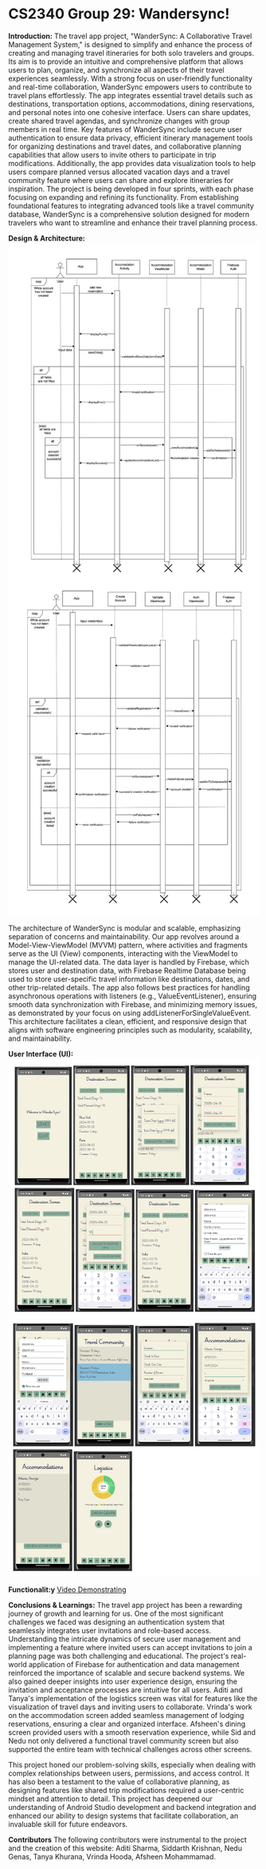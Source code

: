 # CS2340 Group 29: Wandersync!

**Introduction:** 
The travel app project, "WanderSync: A Collaborative Travel Management System," is designed to simplify and enhance the process of creating and managing travel itineraries for both solo travelers and groups. Its aim is to provide an intuitive and comprehensive platform that allows users to plan, organize, and synchronize all aspects of their travel experiences seamlessly. With a strong focus on user-friendly functionality and real-time collaboration, WanderSync empowers users to contribute to travel plans effortlessly. The app integrates essential travel details such as destinations, transportation options, accommodations, dining reservations, and personal notes into one cohesive interface. Users can share updates, create shared travel agendas, and synchronize changes with group members in real time.
Key features of WanderSync include secure user authentication to ensure data privacy, efficient itinerary management tools for organizing destinations and travel dates, and collaborative planning capabilities that allow users to invite others to participate in trip modifications. Additionally, the app provides data visualization tools to help users compare planned versus allocated vacation days and a travel community feature where users can share and explore itineraries for inspiration. The project is being developed in four sprints, with each phase focusing on expanding and refining its functionality. From establishing foundational features to integrating advanced tools like a travel community database, WanderSync is a comprehensive solution designed for modern travelers who want to streamline and enhance their travel planning process.

**Design & Architecture:**
![plot](./pages_images/diagram2.png)
![plot](./pages_images/diagram3.png)

The architecture of WanderSync is modular and scalable, emphasizing separation of concerns and maintainability. Our app revolves around a Model-View-ViewModel (MVVM) pattern, where activities and fragments serve as the UI (View) components, interacting with the ViewModel to manage the UI-related data. The data layer is handled by Firebase, which stores user and destination data, with Firebase Realtime Database being used to store user-specific travel information like destinations, dates, and other trip-related details. The app also follows best practices for handling asynchronous operations with listeners (e.g., ValueEventListener), ensuring smooth data synchronization with Firebase, and minimizing memory issues, as demonstrated by your focus on using addListenerForSingleValueEvent. This architecture facilitates a clean, efficient, and responsive design that aligns with software engineering principles such as modularity, scalability, and maintainability.

**User Interface (UI):**
![plot](./pages_images/image1.png)
![plot](./pages_images/image2.png)

**Functionalit:y**
[Video Demonstrating](https://drive.google.com/file/d/19Ay-JIvpye8to82s5JW1-CqaytnpawDb/view?usp=sharing "@embed")

**Conclusions & Learnings:**
The travel app project has been a rewarding journey of growth and learning for us. One of the most significant challenges we faced was designing an authentication system that seamlessly integrates user invitations and role-based access. Understanding the intricate dynamics of secure user management and implementing a feature where invited users can accept invitations to join a planning page was both challenging and educational.
The project's real-world application of Firebase for authentication and data management reinforced the importance of scalable and secure backend systems. We also gained deeper insights into user experience design, ensuring the invitation and acceptance processes are intuitive for all users.
Aditi and Tanya's implementation of the logistics screen was vital for features like the visualization of travel days and inviting users to collaborate. Vrinda's work on the accommodation screen added seamless management of lodging reservations, ensuring a clear and organized interface. Afsheen's dining screen provided users with a smooth reservation experience, while Sid and Nedu not only delivered a functional travel community screen but also supported the entire team with technical challenges across other screens.

This project honed our problem-solving skills, especially when dealing with complex relationships between users, permissions, and access control. It has also been a testament to the value of collaborative planning, as designing features like shared trip modifications required a user-centric mindset and attention to detail. This project has deepened our understanding of Android Studio development and backend integration and enhanced our ability to design systems that facilitate collaboration, an invaluable skill for future endeavors.

**Contributors**
The following contributors were instrumental to the project and the creation of this website:
Aditi Sharma, Siddarth Krishnan, Nedu Genas, Tanya Khurana, Vrinda Hooda, Afsheen Mohammamad.


